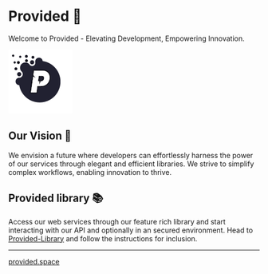 # Provided 🌟
Welcome to Provided - Elevating Development, Empowering Innovation.

![Logo](https://raw.githubusercontent.com/provided-space/.github/main/logo.png)

## Our Vision 🌈
We envision a future where developers can effortlessly harness the power of our services through elegant and efficient libraries. We strive to simplify complex workflows, enabling innovation to thrive.

## Provided library 📚
Access our web services through our feature rich library and start interacting with our API and optionally in an secured environment.
Head to [Provided-Library](https://github.com/provided-space/Provided-Library) and follow the instructions for inclusion.

---

[provided.space](https://provided.space)
